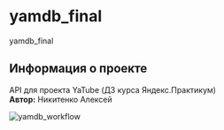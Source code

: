 # yamdb_final
yamdb_final

## Информация о проекте
API для проекта YaTube (ДЗ курса Яндекс.Практикум)  
**Автор:** Никитенко Алексей

![yamdb_workflow](https://github.com/avnikitenko/yamdb_final/actions/workflows/yamdb_workflow/badge.svg)